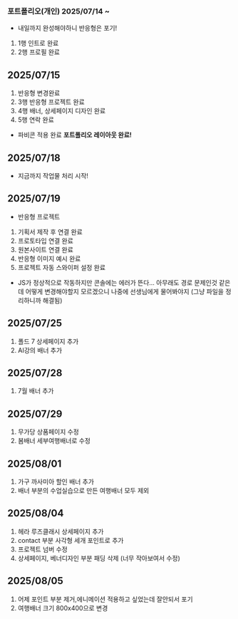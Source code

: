 ### 포트폴리오(개인) 2025/07/14 ~
* 내일까지 완성해야하니 반응형은 포기!
1. 1행 인트로 완료
2. 2행 프로필 완료
## 2025/07/15
1. 반응형 변경완료
2. 3행 반응형 프로젝트 완료
3. 4행 배너, 상세페이지 디자인 완료
4. 5행 연락 완료
* 파비콘 적용 완료
**포트폴리오 레이아웃 완료!**
## 2025/07/18
* 지금까지 작업물 처리 시작!
## 2025/07/19
* 반응형 프로젝트
1. 기획서 제작 후 연결 완료
2. 프로토타입 연결 완료
3. 원본사이트 연결 완료
4. 반응형 이미지 예시 완료
5. 프로젝트 자동 스와이퍼 설정 완료
* JS가 정상적으로 작동하지만 콘솔에는 에러가 뜬다... 아무래도 경로 문제인것 같은데 어떻게 변경해야할지 모르겠으니 나중에 선생님에게 물어봐야지 (그냥 파일을 정리하니까 해결됨)
## 2025/07/25
1. 폴드 7 상세페이지 추가
2. AI강의 배너 추가
## 2025/07/28
1. 7월 배너 추가
## 2025/07/29
1. 무가당 상품페이지 수정
2. 봄배너 세부여행배너로 수정
## 2025/08/01
1. 가구 까사미아 할인 배너 추가
2. 배너 부분의 수업실습으로 만든 여행배너 모두 제외
## 2025/08/04
1. 헤라 루즈클래시 상세페이지 추가
2. contact 부분 사각형 세개 포인트로 추가
3. 프로젝트 넘버 수정
4. 상세페이지, 베너디자인 부분 패딩 삭제 (너무 작아보여서 수정)
## 2025/08/05
1. 어제 포인트 부분 제거,에니메이션 적용하고 싶었는데 잘안되서 포기
2. 여행배너 크기 800x400으로 변경

